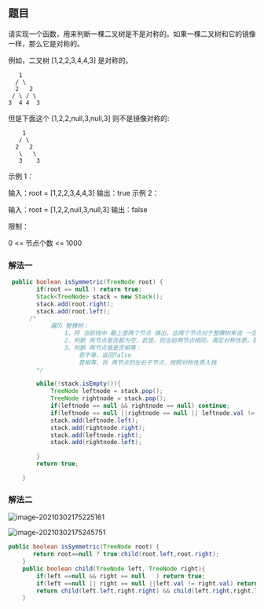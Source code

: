 ## 题目

请实现一个函数，用来判断一棵二叉树是不是对称的。如果一棵二叉树和它的镜像一样，那么它是对称的。

例如，二叉树 [1,2,2,3,4,4,3] 是对称的。

       1
      / \
      2   2
     / \ / \
    3  4 4  3

但是下面这个 [1,2,2,null,3,null,3] 则不是镜像对称的:

        1
       / \
      2   2
       \   \
       3    3
示例 1：

输入：root = [1,2,2,3,4,4,3]
输出：true
示例 2：

输入：root = [1,2,2,null,3,null,3]
输出：false


限制：

0 <= 节点个数 <= 1000

### 解法一

```java
 public boolean isSymmetric(TreeNode root) {
        if(root == null ) return true;
        Stack<TreeNode> stack = new Stack();
        stack.add(root.right);
        stack.add(root.left);
      /*
            遍历 整棵树：
                1、将 当前栈中 最上面两个节点 弹出，这两个节点对于整棵树来说 一定是 应该对称的
                2、判断 两节点是否都为空，若是，则当前两节点相同，满足对称性质，跳过本轮循环
                3、判断 两节点值是否相等：
                    若不等，返回false
                    若相等，将 两节点的左右子节点，按照对称性质入栈
        */

        while(!stack.isEmpty()){
            TreeNode leftnode = stack.pop();
            TreeNode rightnode = stack.pop();
            if(leftnode == null && rightnode == null) continue;
            if(leftnode == null ||rightnode == null || leftnode.val != rightnode.val) return false;
            stack.add(leftnode.left);
            stack.add(rightnode.right);
            stack.add(leftnode.right);
            stack.add(rightnode.left);

        }
        return true;

    }
```

### 解法二

![image-20210302175225161](C:\Users\ASUS\AppData\Roaming\Typora\typora-user-images\image-20210302175225161.png)

![image-20210302175245751](C:\Users\ASUS\AppData\Roaming\Typora\typora-user-images\image-20210302175245751.png)

```java
public boolean isSymmetric(TreeNode root) {
       return root==null ? true:child(root.left,root.right);
    }
    public boolean child(TreeNode left, TreeNode right){
        if(left ==null && right == null   ) return true;
        if(left ==null || right == null ||left.val != right.val) return false;
        return child(left.left,right.right) && child(left.right,right.left);
    }
```

